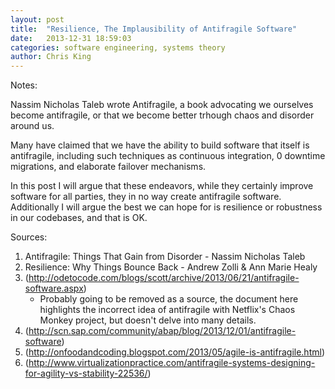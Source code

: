 ```yaml
---
layout: post
title:  "Resilience, The Implausibility of Antifragile Software"
date:   2013-12-31 18:59:03
categories: software engineering, systems theory
author: Chris King
---
```


Notes:

Nassim Nicholas Taleb wrote Antifragile, a book advocating we ourselves become antifragile, or that we become better trhough chaos and disorder around us.

Many have claimed that we have the ability to build software that itself is antifragile, including such techniques as continuous integration, 0 downtime migrations, and elaborate failover mechanisms. 

In this post I will argue that these endeavors, while they certainly improve software for all parties, they in no way create antifragile software. Additionally I will argue the best we can hope for is resilience or robustness in our codebases, and that is OK.


Sources: 

1. Antifragile: Things That Gain from Disorder - Nassim Nicholas Taleb
2. Resilience: Why Things Bounce Back - Andrew Zolli & Ann Marie Healy
3. (http://odetocode.com/blogs/scott/archive/2013/06/21/antifragile-software.aspx)
    * Probably going to be removed as a source, the document here highlights the incorrect idea of antifragile with Netflix's Chaos Monkey project, but doesn't delve into many details.
4. (http://scn.sap.com/community/abap/blog/2013/12/01/antifragile-software)
5. (http://onfoodandcoding.blogspot.com/2013/05/agile-is-antifragile.html)
6. (http://www.virtualizationpractice.com/antifragile-systems-designing-for-agility-vs-stability-22536/)

